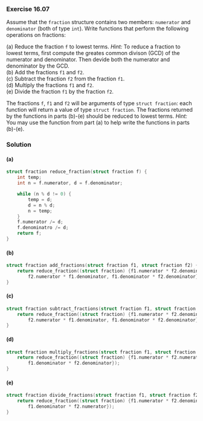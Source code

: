 ### Exercise 16.07

Assume that the `fraction` structure contains two members: `numerator` and
`denominator` (both of type `int`). Write functions that perform the following
operations on fractions:

(a) Reduce the fraction `f` to lowest terms. *Hint:* To reduce a fraction to
lowest terms, first compute the greates common divison (GCD) of the numerator
and denominator. Then devide both the numerator and denominator by the GCD.  
(b) Add the fractions `f1` and `f2`.  
(c) Subtract the fraction `f2` from the fraction `f1`.  
(d) Multiply the fractions `f1` and `f2`.  
(e) Divide the fraction `f1` by the fraction `f2`.

The fractions `f`, `f1` and `f2` will be arguments of type `struct fraction`:
each function will return a value of type `struct fraction`. The fractions
returned by the functions in parts (b)-(e) should be reduced to lowest terms.
*Hint:* You may use the function from part (a) to help write the functions in
parts (b)-(e).

### Solution

#### (a)

```c
struct fraction reduce_fraction(struct fraction f) {
    int temp;
    int n = f.numerator, d = f.denominator;

    while (n % d != 0) {
        temp = d;
        d = n % d;
        n = temp;
    }
    f.numerator /= d;
    f.denominatro /= d;
    return f;
}
```

#### (b)

```c
struct fraction add_fractions(struct fraction f1, struct fraction f2) {
    return reduce_fraction((struct fraction) {f1.numerator * f2.denominator +
        f2.numerator * f1.denominator, f1.denominator * f2.denominator});
}
```

#### (c)

```c
struct fraction subtract_fractions(struct fraction f1, struct fraction f2) {
    return reduce_fraction((struct fraction) {f1.numerator * f2.denominator -
        f2.numerator * f1.denominator, f1.denominator * f2.denominator});
}
```

#### (d)

```c
struct fraction multiply_fractions(struct fraction f1, struct fraction f2) {
    return reduce_fraction((struct fraction) {f1.numerator * f2.numerator,
        f1.denominator * f2.denominator});
}
```

#### (e)

```c
struct fraction divide_fractions(struct fraction f1, struct fraction f2) {
    return reduce_fraction((struct fraction) {f1.numerator * f2.denominator,
        f1.denominator * f2.numerator});
}
```
